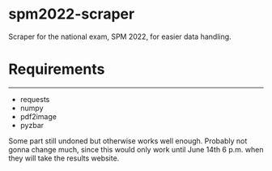 spm2022-scraper
===============
Scraper for the national exam, SPM 2022, for easier data handling.

# Requirements
--------------
- requests
- numpy
- pdf2image
- pyzbar

Some part still undoned but otherwise works well enough. Probably not gonna change much, since this would only work until June 14th 6 p.m. when they will take the results website.
